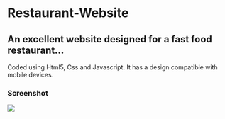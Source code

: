 <h1>  Restaurant-Website </h1>

<h2> An excellent website designed for a fast food restaurant... </h2>

Coded using Html5, Css and Javascript.
It has a design compatible with mobile devices.

<h3> Screenshot </h3>

![](screen.gif)

